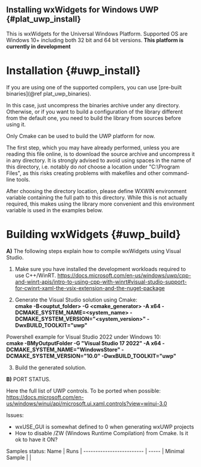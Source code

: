 Installing wxWidgets for Windows UWP      {#plat_uwp_install}
------------------------------------

This is wxWidgets for the Universal Windows Platform.
Supported OS are Windows 10+ including both 32 bit and 64 bit versions.
**This platform is currently in development**


Installation                           {#uwp_install}
============

If you are using one of the supported compilers, you can use
[pre-built binaries](@ref plat_uwp_binaries).

In this case, just uncompress the binaries archive under any directory.
Otherwise, or if you want to build a configuration of the library
different from the default one, you need to build the library from
sources before using it.

Only Cmake can be used to build the UWP platform for now.

The first step, which you may have already performed, unless you are
reading this file online, is to download the source archive and
uncompress it in any directory. It is strongly advised to avoid using
spaces in the name of this directory, i.e. notably do *not* choose a
location under "C:\Program Files", as this risks creating problems
with makefiles and other command-line tools.

After choosing the directory location, please define WXWIN environment
variable containing the full path to this directory. While this is not
actually required, this makes using the library more convenient and
this environment variable is used in the examples below.


Building wxWidgets                     {#uwp_build}
==================

**A)** The following steps explain how to compile wxWidgets using Visual Studio.


1) Make sure you have installed the development workloads required to use C++/WinRT. 
https://docs.microsoft.com/en-us/windows/uwp/cpp-and-winrt-apis/intro-to-using-cpp-with-winrt#visual-studio-support-for-cwinrt-xaml-the-vsix-extension-and-the-nuget-package  

2) Generate the Visual Studio solution using Cmake:  
**cmake -B<ouptut_folder> -G <cmake_generator> -A x64 -DCMAKE_SYSTEM_NAME=<system_name> -DCMAKE_SYSTEM_VERSION="<system_version>" -DwxBUILD_TOOLKIT="uwp"**  

Powershell example for Visual Studio 2022 under Windows 10:  
**cmake -BMyOutputFolder -G "Visual Studio 17 2022" -A x64 -DCMAKE_SYSTEM_NAME="WindowsStore" -DCMAKE_SYSTEM_VERSION="10.0" -DwxBUILD_TOOLKIT="uwp"**  
  

3) Build the generated solution.

  

**B)** PORT STATUS.

Here the full list of UWP controls. To be ported when possible:  
https://docs.microsoft.com/en-us/windows/winui/api/microsoft.ui.xaml.controls?view=winui-3.0

Issues:
- wxUSE_GUI is somewhat defined to 0 when generating wxUWP projects
- How to disable /ZW (Windows Runtime Compilation) from Cmake. Is it ok to have it ON?

Samples status:
Name                      | Runs     |
------------------------- | -----    |
Minimal Sample            |          |

